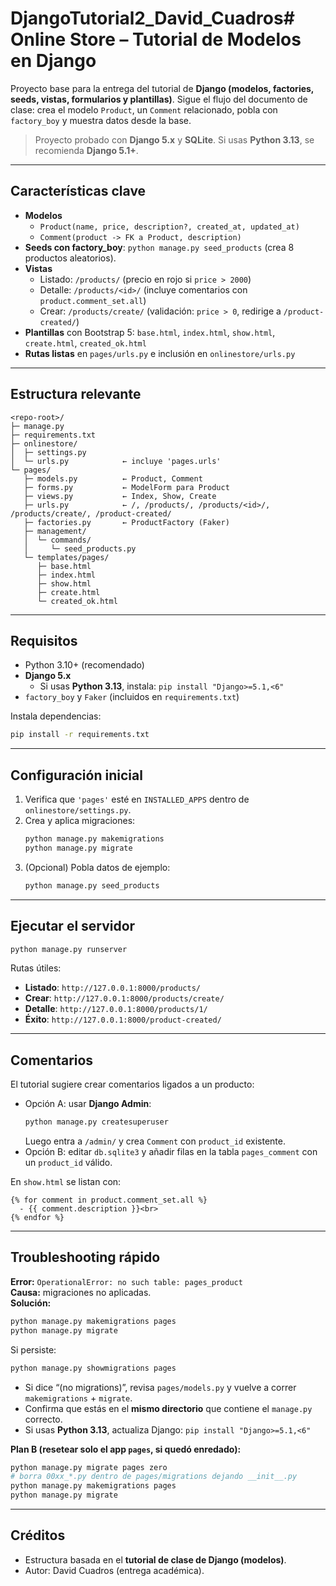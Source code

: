 # DjangoTutorial2_David_Cuadros# Online Store – Tutorial de Modelos en Django

Proyecto base para la entrega del tutorial de **Django (modelos, factories, seeds, vistas, formularios y plantillas)**. 
Sigue el flujo del documento de clase: crea el modelo `Product`, un `Comment` relacionado, pobla con `factory_boy` y muestra datos desde la base.

> Proyecto probado con **Django 5.x** y **SQLite**. Si usas **Python 3.13**, se recomienda **Django 5.1+**.

---

##  Características clave
- **Modelos**
  - `Product(name, price, description?, created_at, updated_at)`
  - `Comment(product -> FK a Product, description)`
- **Seeds con factory_boy**: `python manage.py seed_products` (crea 8 productos aleatorios).
- **Vistas**
  - Listado: `/products/` (precio en rojo si `price > 2000`)
  - Detalle: `/products/<id>/` (incluye comentarios con `product.comment_set.all`)
  - Crear: `/products/create/` (validación: `price > 0`, redirige a `/product-created/`)
- **Plantillas** con Bootstrap 5: `base.html`, `index.html`, `show.html`, `create.html`, `created_ok.html`
- **Rutas listas** en `pages/urls.py` e inclusión en `onlinestore/urls.py`

---

## Estructura relevante
```
<repo-root>/
├─ manage.py
├─ requirements.txt
├─ onlinestore/
│  ├─ settings.py
│  └─ urls.py            ← incluye 'pages.urls'
└─ pages/
   ├─ models.py          ← Product, Comment
   ├─ forms.py           ← ModelForm para Product
   ├─ views.py           ← Index, Show, Create
   ├─ urls.py            ← /, /products/, /products/<id>/, /products/create/, /product-created/
   ├─ factories.py       ← ProductFactory (Faker)
   ├─ management/
   │  └─ commands/
   │     └─ seed_products.py
   └─ templates/pages/
      ├─ base.html
      ├─ index.html
      ├─ show.html
      ├─ create.html
      └─ created_ok.html
```

---

## Requisitos
- Python 3.10+ (recomendado)
- **Django 5.x**
  - Si usas **Python 3.13**, instala: `pip install "Django>=5.1,<6"`
- `factory_boy` y `Faker` (incluidos en `requirements.txt`)

Instala dependencias:
```bash
pip install -r requirements.txt
```

---

## Configuración inicial
1. Verifica que `'pages'` esté en `INSTALLED_APPS` dentro de `onlinestore/settings.py`.
2. Crea y aplica migraciones:
   ```bash
   python manage.py makemigrations
   python manage.py migrate
   ```
3. (Opcional) Pobla datos de ejemplo:
   ```bash
   python manage.py seed_products
   ```

---

## Ejecutar el servidor
```bash
python manage.py runserver
```

Rutas útiles:
- **Listado**: `http://127.0.0.1:8000/products/`
- **Crear**: `http://127.0.0.1:8000/products/create/`
- **Detalle**: `http://127.0.0.1:8000/products/1/`
- **Éxito**: `http://127.0.0.1:8000/product-created/`

---

##  Comentarios
El tutorial sugiere crear comentarios ligados a un producto:
- Opción A: usar **Django Admin**:
  ```bash
  python manage.py createsuperuser
  ```
  Luego entra a `/admin/` y crea `Comment` con `product_id` existente.
- Opción B: editar `db.sqlite3` y añadir filas en la tabla `pages_comment` con un `product_id` válido.

En `show.html` se listan con:
```django
{% for comment in product.comment_set.all %}
  - {{ comment.description }}<br>
{% endfor %}
```

---

## Troubleshooting rápido
**Error:** `OperationalError: no such table: pages_product`  
**Causa:** migraciones no aplicadas.  
**Solución:**
```bash
python manage.py makemigrations pages
python manage.py migrate
```
Si persiste:
```bash
python manage.py showmigrations pages
```
- Si dice “(no migrations)”, revisa `pages/models.py` y vuelve a correr `makemigrations` + `migrate`.
- Confirma que estás en el **mismo directorio** que contiene el `manage.py` correcto.
- Si usas **Python 3.13**, actualiza Django: `pip install "Django>=5.1,<6"`

**Plan B (resetear solo el app `pages`, si quedó enredado):**
```bash
python manage.py migrate pages zero
# borra 00xx_*.py dentro de pages/migrations dejando __init__.py
python manage.py makemigrations pages
python manage.py migrate
```

---

## Créditos
- Estructura basada en el **tutorial de clase de Django (modelos)**.
- Autor: David Cuadros (entrega académica).
